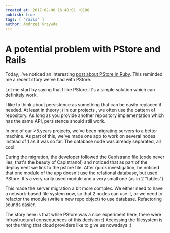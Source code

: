 ```yaml
---
created_at: 2017-02-06 16:40:01 +0100
publish: true
tags: [ 'rails' ]
author: Andrzej Krzywda
---
```


# A potential problem with PStore and Rails

Today, I've noticed an interesting [post about PStore in Ruby](http://blog.redpanthers.co/pstore-ruby-standard-library/). This reminded me a recent story we've had with PStore.

Let me start by saying that I like PStore. It's a simple solution which can definitely work.

<!-- more -->

I like to think about persistence as something that can be easily replaced if needed. At least in theory ;) In our projects , we often use the pattern of repository. As long as you provide another repository implementation which has the same API, persistence should still work.

In one of our >5.years projects, we've been migrating servers to a better machine. As part of this, we've made one app to work on several nodes instead of 1 as it was so far. The database node was already separated, all cool.

During the migration, the developer followed the Capistrano file (code never lies, that's the beauty of Capistrano!) and noticed that as part of the deployment we link to the pstore file. After quick investigation, he noticed that one module of the app doesn't use the relational database, but used PStore. It's a very rarily used module and a very small one (as in 2 "tables").

This made the server migration a bit more complex. We either need to have a network-based file system now, so that 2 nodes can use it, or we need to refactor the module (write a new repo object) to use database. Refactoring sounds easier.

The story here is that while PStore was a nice experiment here, there were infrastructural consequences of this decision :) Accessing the filesystem is not the thing that cloud providers like to give us nowadays ;)
